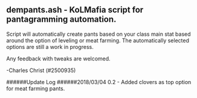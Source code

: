 ## dempants.ash - KoLMafia script for pantagramming automation. 
Script will automatically create pants based on your class main stat based around the option of leveling or meat farming.
The automatically selected options are still a work in progress.

Any feedback with tweaks are welcomed.

-Charles Christ (#2500935)


######Update Log
######2018/03/04 0.2 - Added clovers as top option for meat farming pants.
